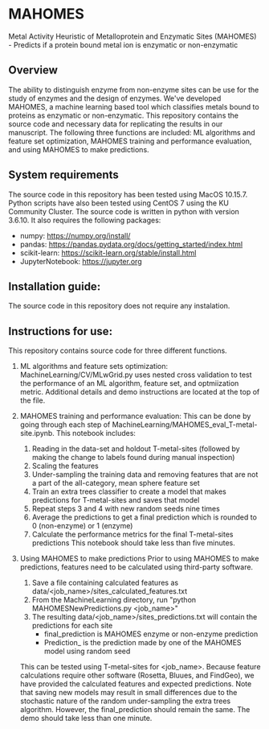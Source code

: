 # MAHOMES
Metal Activity Heuristic of Metalloprotein and Enzymatic Sites (MAHOMES) - Predicts if a protein bound metal ion is enzymatic or non-enzymatic

## Overview
The ability to distinguish enzyme from non-enzyme sites can be use for the study of enzymes and the design of enzymes. We've developed MAHOMES, a machine learning based tool which classifies metals bound to proteins as enzymatic or non-enzymatic. This repository contains the source code and necessary data for replicating the results in our manuscript. The following three functions are included: ML algorithms and feature set optimization, MAHOMES training and performance evaluation, and using MAHOMES to make predictions.

## System requirements
The source code in this repository has been tested using MacOS 10.15.7. Python scripts have also been tested using CentOS 7 using the KU Community Cluster. The source code is written in python with version 3.6.10. It also requires the following packages:
- numpy: https://numpy.org/install/
- pandas: https://pandas.pydata.org/docs/getting_started/index.html
- scikit-learn: https://scikit-learn.org/stable/install.html
- JupyterNotebook: https://jupyter.org

## Installation guide:
The source code in this repository does not require any instalation.

## Instructions for use:
This repository contains source code for three different functions.

1. ML algorithms and feature sets optimization:
    MachineLearning/CV/MLwGrid.py uses nested cross validation to test the performance of an ML algorithm, feature set, and optmiization metric. Additional details and demo instructions are located at the top of the file.

2. MAHOMES training and performance evaluation:
    This can be done by going through each step of MachineLearning/MAHOMES_eval_T-metal-site.ipynb. This notebook includes:
    1. Reading in the data-set and holdout T-metal-sites (followed by making the change to labels found during manual inspection)
    2. Scaling the features
    3. Under-sampling the training data and removing features that are not a part of the all-category, mean sphere feature set
    4. Train an extra trees classifier to create a model that makes predictions for T-metal-sites and saves that model
    5. Repeat steps 3 and 4 with new random seeds nine times
    6. Average the predictions to get a final prediction which is rounded to 0 (non-enzyme) or 1 (enzyme)
    7. Calculate the performance metrics for the final T-metal-sites predictions
    This notebook should take less than five minutes.

3. Using MAHOMES to make predictions
    Prior to using MAHOMES to make predictions, features need to be calculated using third-party software. 
    1. Save a file containing calculated features as data/<job_name>/sites_calculated_features.txt
    2. From the MachineLearning directory, run "python MAHOMESNewPredictions.py <job_name>"
    3. The resulting data/<job_name>/sites_predictions.txt will contain the predictions for each site
        - final_prediction is MAHOMES enzyme or non-enzyme prediction
        - Prediction_<int> is the prediction made by one of the MAHOMES model using random seed <int>
    
    This can be tested using T-metal-sites for <job_name>. Because feature calculations require other software (Rosetta, Bluues, and FindGeo), we have provided the calculated features and expected predictions. Note that saving new models may result in small differences due to the stochastic nature of the random under-sampling the extra trees algorithm. However, the final_prediction should remain the same. The demo should take less than one minute.


